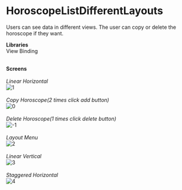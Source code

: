 # HoroscopeListDifferentLayouts
Users can see data in different views. The user can copy or delete the horoscope if they want.

**Libraries**<br/>
View Binding<br/><br/>

**Screens**<br/><br/>
*Linear Horizontal*<br/>
![1](https://user-images.githubusercontent.com/79158209/181934876-402ef333-c6fc-4309-8dae-a674cadfec95.JPG)<br/><br/>
*Copy Horoscope(2 times click add button)*<br/>
![0](https://user-images.githubusercontent.com/79158209/181935038-8906894e-a86c-4b2e-adde-e585bc8476ff.JPG)<br/><br>
*Delete Horoscope(1 times click delete button)*<br/>
![-1](https://user-images.githubusercontent.com/79158209/181935063-5bb78f85-2ef0-46cc-bacd-3eb5d160909b.JPG)<br/><br/>
*Layout Menu*<br/>
![2](https://user-images.githubusercontent.com/79158209/181934878-f138bc86-8ee0-4205-8f4d-76ecb0f7023a.JPG)<br/><br/>
*Linear Vertical*<br/>
![3](https://user-images.githubusercontent.com/79158209/181934881-727481fd-1c58-4a34-9542-a758f61beb6c.JPG)<br/><br/>
*Staggered Horizontal*<br/>
![4](https://user-images.githubusercontent.com/79158209/181934884-4ad3c3db-5b11-421c-86da-e47075a5672f.JPG)<br/><br/>



